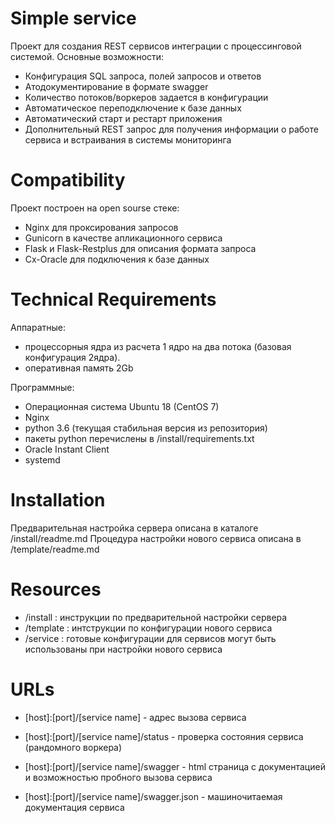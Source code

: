 
Simple service
=============

Проект для создания REST сервисов интеграции с процессинговой системой. 
Основные возможности:
- Конфигурация SQL запроса, полей запросов и ответов
- Атодокументирование в формате swagger 
- Количество потоков/воркеров задается в конфигурации
- Автоматическое переподключение к базе данных
- Автоматический старт и рестарт приложения
- Дополнительный REST запрос для получения информации о работе сервиса и встраивания в системы мониторинга


Compatibility
=============

Проект построен на open sourse стеке: 
- Nginx для проксирования запросов
- Gunicorn в качестве апликационного сервиса
- Flask и Flask-Restplus для описания формата запроса
- Cx-Oracle для подключения к базе данных


Technical Requirements
============

Аппаратные: 
- процессорныя ядра из расчета 1 ядро на два потока (базовая конфигурация 2ядра).
- оперативная память 2Gb

Программные:
- Операционная система Ubuntu 18 (CentOS 7)
- Nginx
- python 3.6 (текущая стабильная версия из репозитория) 
- пакеты python перечислены в /install/requirements.txt
- Oracle Instant Client
- systemd

Installation
============

Предварительная настройка сервера описана в каталоге /install/readme.md
Процедура настройки нового сервиса описана в /template/readme.md


Resources
=============

- /install : инструкции по предварительной настройки сервера
- /template : интструкции по конфигурации нового сервиса
- /service : готовые конфигурации для сервисов могут быть использованы при настройки нового сервиса


URLs
====
- [host]:[port]/[service name] - адрес вызова сервиса

- [host]:[port]/[service name]/status - проверка состояния сервиса (рандомного воркера)

- [host]:[port]/[service name]/swagger - html страница с документацией и возможностью пробного вызова сервиса 

- [host]:[port]/[service name]/swagger.json - машиночитаемая документация сервиса
